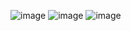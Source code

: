 ![image](https://github.com/user-attachments/assets/da17c85e-2c6b-4be1-a1c0-432bd401a767)
![image](https://github.com/user-attachments/assets/50622d21-d9ff-4bb3-a8be-60eb3b6994aa)
![image](https://github.com/user-attachments/assets/ad41b7b9-ebf5-4da7-9ce3-e86cf3e2f367)
